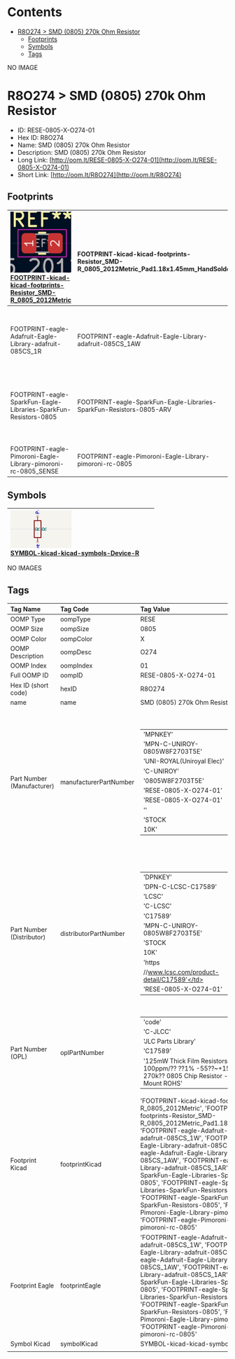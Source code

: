 



Contents
========

* [R8O274 > SMD (0805) 270k Ohm Resistor](#r8o274--smd-0805-270k-ohm-resistor)
	* [Footprints](#footprints)
	* [Symbols](#symbols)
	* [Tags](#tags)
  
NO IMAGE  
# R8O274 > SMD (0805) 270k Ohm Resistor

- ID: RESE-0805-X-O274-01
- Hex ID: R8O274
- Name: SMD (0805) 270k Ohm Resistor
- Description: SMD (0805) 270k Ohm Resistor
- Long Link: [http://oom.lt/RESE-0805-X-O274-01](http://oom.lt/RESE-0805-X-O274-01)
- Short Link: [http://oom.lt/R8O274](http://oom.lt/R8O274)

## Footprints
  

|[![](https://raw.githubusercontent.com/oomlout/oomlout_OOMP_eda_V2/main/FOOTPRINT/kicad/kicad-footprints/Resistor_SMD/R_0805_2012Metric/image_140.png)<br>FOOTPRINT-kicad-kicad-footprints-Resistor_SMD-R_0805_2012Metric](https://github.com/oomlout/oomlout_OOMP_eda_V2/tree/main/FOOTPRINT/kicad/kicad-footprints/Resistor_SMD/R_0805_2012Metric/)|![]()<br>FOOTPRINT-kicad-kicad-footprints-Resistor_SMD-R_0805_2012Metric_Pad1.18x1.45mm_HandSolder|![]()<br>FOOTPRINT-eagle-Adafruit-Eagle-Library-adafruit-085CS_1W|
| :--- | :--- | :--- |
|![]()<br>FOOTPRINT-eagle-Adafruit-Eagle-Library-adafruit-085CS_1R|![]()<br>FOOTPRINT-eagle-Adafruit-Eagle-Library-adafruit-085CS_1AW|![]()<br>FOOTPRINT-eagle-Adafruit-Eagle-Library-adafruit-085CS_1AR|
|![]()<br>FOOTPRINT-eagle-SparkFun-Eagle-Libraries-SparkFun-Resistors-0805|![]()<br>FOOTPRINT-eagle-SparkFun-Eagle-Libraries-SparkFun-Resistors-0805-ARV|![]()<br>FOOTPRINT-eagle-SparkFun-Eagle-Libraries-SparkFun-Resistors-0805|
|![]()<br>FOOTPRINT-eagle-Pimoroni-Eagle-Library-pimoroni-rc-0805_SENSE|![]()<br>FOOTPRINT-eagle-Pimoroni-Eagle-Library-pimoroni-rc-0805||

## Symbols
  

|[![](https://raw.githubusercontent.com/oomlout/oomlout_OOMP_eda_V2/main/SYMBOL/kicad/kicad-symbols/Device/R/image_140.png)<br>SYMBOL-kicad-kicad-symbols-Device-R](https://github.com/oomlout/oomlout_OOMP_eda_V2/tree/main/SYMBOL/kicad/kicad-symbols/Device/R/)|||
| :--- | :--- | :--- |
  
NO IMAGES  
## Tags
  

|Tag Name|Tag Code|Tag Value|
| :--- | :--- | :--- |
|OOMP Type|oompType|RESE|
|OOMP Size|oompSize|0805|
|OOMP Color|oompColor|X|
|OOMP Description|oompDesc|O274|
|OOMP Index|oompIndex|01|
|Full OOMP ID|oompID|RESE-0805-X-O274-01|
|Hex ID (short code)|hexID|R8O274|
|name|name|SMD (0805) 270k Ohm Resistor|
|Part Number (Manufacturer)|manufacturerPartNumber|<table><tr><td>'MPNKEY'</td></tr><tr><td> 'MPN-C-UNIROY-0805W8F2703T5E'</td><td> 'MANUFACTURER'</td></tr><tr><td> 'UNI-ROYAL(Uniroyal Elec)'</td><td> 'MANUCODE'</td></tr><tr><td> 'C-UNIROY'</td><td> 'MPN'</td></tr><tr><td> '0805W8F2703T5E'</td><td> 'OOMPIDPARTIAL'</td></tr><tr><td> 'RESE-0805-X-O274-01'</td><td> 'OOMPID'</td></tr><tr><td> 'RESE-0805-X-O274-01'</td><td> 'LINK'</td></tr><tr><td> ''</td><td> 'tags'</td></tr><tr><td> 'STOCK</td></tr><tr><td>10K'</td></tr></table></td><td> <table><tr><td>'MPNKEY'</td></tr><tr><td> 'MPN-C-LIZELE-CR0805F82703G'</td><td> 'MANUFACTURER'</td></tr><tr><td> 'LIZ Elec'</td><td> 'MANUCODE'</td></tr><tr><td> 'C-LIZELE'</td><td> 'MPN'</td></tr><tr><td> 'CR0805F82703G'</td><td> 'OOMPIDPARTIAL'</td></tr><tr><td> 'RESE-0805-X-O274-01'</td><td> 'OOMPID'</td></tr><tr><td> 'RESE-0805-X-O274-01'</td><td> 'LINK'</td></tr><tr><td> ''</td><td> 'tags'</td></tr><tr><td> 'STOCK</td></tr><tr><td>1K'</td></tr></table></td><td> <table><tr><td>'MPNKEY'</td></tr><tr><td> 'MPN-C-RALEC-RTT052703FTP'</td><td> 'MANUFACTURER'</td></tr><tr><td> 'RALEC'</td><td> 'MANUCODE'</td></tr><tr><td> 'C-RALEC'</td><td> 'MPN'</td></tr><tr><td> 'RTT052703FTP'</td><td> 'OOMPIDPARTIAL'</td></tr><tr><td> 'RESE-0805-X-O274-01'</td><td> 'OOMPID'</td></tr><tr><td> 'RESE-0805-X-O274-01'</td><td> 'LINK'</td></tr><tr><td> ''</td><td> 'tags'</td></tr><tr><td> 'STOCK</td></tr><tr><td>1K'</td></tr></table></td><td> <table><tr><td>'MPNKEY'</td></tr><tr><td> 'MPN-C-UNIROY-0805W8J0274T5E'</td><td> 'MANUFACTURER'</td></tr><tr><td> 'UNI-ROYAL(Uniroyal Elec)'</td><td> 'MANUCODE'</td></tr><tr><td> 'C-UNIROY'</td><td> 'MPN'</td></tr><tr><td> '0805W8J0274T5E'</td><td> 'OOMPIDPARTIAL'</td></tr><tr><td> 'RESE-0805-X-O274-01'</td><td> 'OOMPID'</td></tr><tr><td> 'RESE-0805-X-O274-01'</td><td> 'LINK'</td></tr><tr><td> ''</td><td> 'tags'</td></tr><tr><td> </td></tr></table></td><td> <table><tr><td>'MPNKEY'</td></tr><tr><td> 'MPN-C-YAGEO-RC0805JR-07270KL'</td><td> 'MANUFACTURER'</td></tr><tr><td> 'YAGEO'</td><td> 'MANUCODE'</td></tr><tr><td> 'C-YAGEO'</td><td> 'MPN'</td></tr><tr><td> 'RC0805JR-07270KL'</td><td> 'OOMPIDPARTIAL'</td></tr><tr><td> 'RESE-0805-X-O274-01'</td><td> 'OOMPID'</td></tr><tr><td> 'RESE-0805-X-O274-01'</td><td> 'LINK'</td></tr><tr><td> ''</td><td> 'tags'</td></tr><tr><td> </td></tr></table></td><td> <table><tr><td>'MPNKEY'</td></tr><tr><td> 'MPN-C-YAGEO-RC0805FR-07270KL'</td><td> 'MANUFACTURER'</td></tr><tr><td> 'YAGEO'</td><td> 'MANUCODE'</td></tr><tr><td> 'C-YAGEO'</td><td> 'MPN'</td></tr><tr><td> 'RC0805FR-07270KL'</td><td> 'OOMPIDPARTIAL'</td></tr><tr><td> 'RESE-0805-X-O274-01'</td><td> 'OOMPID'</td></tr><tr><td> 'RESE-0805-X-O274-01'</td><td> 'LINK'</td></tr><tr><td> ''</td><td> 'tags'</td></tr><tr><td> 'STOCK</td></tr><tr><td>1K'</td></tr></table></td><td> <table><tr><td>'MPNKEY'</td></tr><tr><td> 'MPN-C-YAGEO-AC0805FR-07270KL'</td><td> 'MANUFACTURER'</td></tr><tr><td> 'YAGEO'</td><td> 'MANUCODE'</td></tr><tr><td> 'C-YAGEO'</td><td> 'MPN'</td></tr><tr><td> 'AC0805FR-07270KL'</td><td> 'OOMPIDPARTIAL'</td></tr><tr><td> 'RESE-0805-X-O274-01'</td><td> 'OOMPID'</td></tr><tr><td> 'RESE-0805-X-O274-01'</td><td> 'LINK'</td></tr><tr><td> ''</td><td> 'tags'</td></tr><tr><td> </td></tr></table></td><td> <table><tr><td>'MPNKEY'</td></tr><tr><td> 'MPN-C-TAITEC-RM10FTN2703'</td><td> 'MANUFACTURER'</td></tr><tr><td> 'TA-I Tech'</td><td> 'MANUCODE'</td></tr><tr><td> 'C-TAITEC'</td><td> 'MPN'</td></tr><tr><td> 'RM10FTN2703'</td><td> 'OOMPIDPARTIAL'</td></tr><tr><td> 'RESE-0805-X-O274-01'</td><td> 'OOMPID'</td></tr><tr><td> 'RESE-0805-X-O274-01'</td><td> 'LINK'</td></tr><tr><td> ''</td><td> 'tags'</td></tr><tr><td> </td></tr></table></td><td> <table><tr><td>'MPNKEY'</td></tr><tr><td> 'MPN-C-WALSIN-WR08X2703FTL'</td><td> 'MANUFACTURER'</td></tr><tr><td> 'Walsin Tech Corp'</td><td> 'MANUCODE'</td></tr><tr><td> 'C-WALSIN'</td><td> 'MPN'</td></tr><tr><td> 'WR08X2703FTL'</td><td> 'OOMPIDPARTIAL'</td></tr><tr><td> 'RESE-0805-X-O274-01'</td><td> 'OOMPID'</td></tr><tr><td> 'RESE-0805-X-O274-01'</td><td> 'LINK'</td></tr><tr><td> ''</td><td> 'tags'</td></tr><tr><td> 'STOCK</td></tr><tr><td>1K'</td></tr></table></td><td> <table><tr><td>'MPNKEY'</td></tr><tr><td> 'MPN-C-HKRHON-RCT05270KFLF'</td><td> 'MANUFACTURER'</td></tr><tr><td> 'HKR(Hong Kong Resistors)'</td><td> 'MANUCODE'</td></tr><tr><td> 'C-HKRHON'</td><td> 'MPN'</td></tr><tr><td> 'RCT05270KFLF'</td><td> 'OOMPIDPARTIAL'</td></tr><tr><td> 'RESE-0805-X-O274-01'</td><td> 'OOMPID'</td></tr><tr><td> 'RESE-0805-X-O274-01'</td><td> 'LINK'</td></tr><tr><td> ''</td><td> 'tags'</td></tr><tr><td> </td></tr></table></td><td> <table><tr><td>'MPNKEY'</td></tr><tr><td> 'MPN-C-BOURNS-CR0805-FX-2703ELF'</td><td> 'MANUFACTURER'</td></tr><tr><td> 'BOURNS'</td><td> 'MANUCODE'</td></tr><tr><td> 'C-BOURNS'</td><td> 'MPN'</td></tr><tr><td> 'CR0805-FX-2703ELF'</td><td> 'OOMPIDPARTIAL'</td></tr><tr><td> 'RESE-0805-X-O274-01'</td><td> 'OOMPID'</td></tr><tr><td> 'RESE-0805-X-O274-01'</td><td> 'LINK'</td></tr><tr><td> ''</td><td> 'tags'</td></tr><tr><td> 'STOCK</td></tr><tr><td>1K'</td></tr></table></td><td> <table><tr><td>'MPNKEY'</td></tr><tr><td> 'MPN-C-TAITEC-RMS10JT274'</td><td> 'MANUFACTURER'</td></tr><tr><td> 'TA-I Tech'</td><td> 'MANUCODE'</td></tr><tr><td> 'C-TAITEC'</td><td> 'MPN'</td></tr><tr><td> 'RMS10JT274'</td><td> 'OOMPIDPARTIAL'</td></tr><tr><td> 'RESE-0805-X-O274-01'</td><td> 'OOMPID'</td></tr><tr><td> 'RESE-0805-X-O274-01'</td><td> 'LINK'</td></tr><tr><td> ''</td><td> 'tags'</td></tr><tr><td> 'STOCK</td></tr><tr><td>1K'</td></tr></table></td><td> <table><tr><td>'MPNKEY'</td></tr><tr><td> 'MPN-C-VIKING-ARG05FTC2703'</td><td> 'MANUFACTURER'</td></tr><tr><td> 'Viking Tech'</td><td> 'MANUCODE'</td></tr><tr><td> 'C-VIKING'</td><td> 'MPN'</td></tr><tr><td> 'ARG05FTC2703'</td><td> 'OOMPIDPARTIAL'</td></tr><tr><td> 'RESE-0805-X-O274-01'</td><td> 'OOMPID'</td></tr><tr><td> 'RESE-0805-X-O274-01'</td><td> 'LINK'</td></tr><tr><td> ''</td><td> 'tags'</td></tr><tr><td> </td></tr></table></td><td> <table><tr><td>'MPNKEY'</td></tr><tr><td> 'MPN-C-YAGEO-AC0805JR-07270KL'</td><td> 'MANUFACTURER'</td></tr><tr><td> 'YAGEO'</td><td> 'MANUCODE'</td></tr><tr><td> 'C-YAGEO'</td><td> 'MPN'</td></tr><tr><td> 'AC0805JR-07270KL'</td><td> 'OOMPIDPARTIAL'</td></tr><tr><td> 'RESE-0805-X-O274-01'</td><td> 'OOMPID'</td></tr><tr><td> 'RESE-0805-X-O274-01'</td><td> 'LINK'</td></tr><tr><td> ''</td><td> 'tags'</td></tr><tr><td> 'STOCK</td></tr><tr><td>1K'</td></tr></table></td><td> <table><tr><td>'MPNKEY'</td></tr><tr><td> 'MPN-C-UNIROY-0805W8D2703T5E'</td><td> 'MANUFACTURER'</td></tr><tr><td> 'UNI-ROYAL(Uniroyal Elec)'</td><td> 'MANUCODE'</td></tr><tr><td> 'C-UNIROY'</td><td> 'MPN'</td></tr><tr><td> '0805W8D2703T5E'</td><td> 'OOMPIDPARTIAL'</td></tr><tr><td> 'RESE-0805-X-O274-01'</td><td> 'OOMPID'</td></tr><tr><td> 'RESE-0805-X-O274-01'</td><td> 'LINK'</td></tr><tr><td> ''</td><td> 'tags'</td></tr><tr><td> 'STOCK</td></tr><tr><td>1K'</td></tr></table></td><td> <table><tr><td>'MPNKEY'</td></tr><tr><td> 'MPN-C-FHGUAN-RS-05K2703FT'</td><td> 'MANUFACTURER'</td></tr><tr><td> 'FH (Guangdong Fenghua Advanced Tech)'</td><td> 'MANUCODE'</td></tr><tr><td> 'C-FHGUAN'</td><td> 'MPN'</td></tr><tr><td> 'RS-05K2703FT'</td><td> 'OOMPIDPARTIAL'</td></tr><tr><td> 'RESE-0805-X-O274-01'</td><td> 'OOMPID'</td></tr><tr><td> 'RESE-0805-X-O274-01'</td><td> 'LINK'</td></tr><tr><td> ''</td><td> 'tags'</td></tr><tr><td> </td></tr></table></td><td> <table><tr><td>'MPNKEY'</td></tr><tr><td> 'MPN-C-FHGUAN-RS-05K274JT'</td><td> 'MANUFACTURER'</td></tr><tr><td> 'FH (Guangdong Fenghua Advanced Tech)'</td><td> 'MANUCODE'</td></tr><tr><td> 'C-FHGUAN'</td><td> 'MPN'</td></tr><tr><td> 'RS-05K274JT'</td><td> 'OOMPIDPARTIAL'</td></tr><tr><td> 'RESE-0805-X-O274-01'</td><td> 'OOMPID'</td></tr><tr><td> 'RESE-0805-X-O274-01'</td><td> 'LINK'</td></tr><tr><td> ''</td><td> 'tags'</td></tr><tr><td> </td></tr></table></td><td> <table><tr><td>'MPNKEY'</td></tr><tr><td> 'MPN-C-ROHMSE-MCR10EZPJ274'</td><td> 'MANUFACTURER'</td></tr><tr><td> 'ROHM Semicon'</td><td> 'MANUCODE'</td></tr><tr><td> 'C-ROHMSE'</td><td> 'MPN'</td></tr><tr><td> 'MCR10EZPJ274'</td><td> 'OOMPIDPARTIAL'</td></tr><tr><td> 'RESE-0805-X-O274-01'</td><td> 'OOMPID'</td></tr><tr><td> 'RESE-0805-X-O274-01'</td><td> 'LINK'</td></tr><tr><td> ''</td><td> 'tags'</td></tr><tr><td> 'STOCK</td></tr><tr><td>1K'</td></tr></table></td><td> <table><tr><td>'MPNKEY'</td></tr><tr><td> 'MPN-C-KOASPE-RK73B2ATTD274J'</td><td> 'MANUFACTURER'</td></tr><tr><td> 'KOA Speer Elec'</td><td> 'MANUCODE'</td></tr><tr><td> 'C-KOASPE'</td><td> 'MPN'</td></tr><tr><td> 'RK73B2ATTD274J'</td><td> 'OOMPIDPARTIAL'</td></tr><tr><td> 'RESE-0805-X-O274-01'</td><td> 'OOMPID'</td></tr><tr><td> 'RESE-0805-X-O274-01'</td><td> 'LINK'</td></tr><tr><td> ''</td><td> 'tags'</td></tr><tr><td> </td></tr></table></td><td> <table><tr><td>'MPNKEY'</td></tr><tr><td> 'MPN-C-KOASPE-RK73H2ATTD2703F'</td><td> 'MANUFACTURER'</td></tr><tr><td> 'KOA Speer Elec'</td><td> 'MANUCODE'</td></tr><tr><td> 'C-KOASPE'</td><td> 'MPN'</td></tr><tr><td> 'RK73H2ATTD2703F'</td><td> 'OOMPIDPARTIAL'</td></tr><tr><td> 'RESE-0805-X-O274-01'</td><td> 'OOMPID'</td></tr><tr><td> 'RESE-0805-X-O274-01'</td><td> 'LINK'</td></tr><tr><td> ''</td><td> 'tags'</td></tr><tr><td> </td></tr></table></td><td> <table><tr><td>'MPNKEY'</td></tr><tr><td> 'MPN-C-YAGEO-RT0805BRD07270KL'</td><td> 'MANUFACTURER'</td></tr><tr><td> 'YAGEO'</td><td> 'MANUCODE'</td></tr><tr><td> 'C-YAGEO'</td><td> 'MPN'</td></tr><tr><td> 'RT0805BRD07270KL'</td><td> 'OOMPIDPARTIAL'</td></tr><tr><td> 'RESE-0805-X-O274-01'</td><td> 'OOMPID'</td></tr><tr><td> 'RESE-0805-X-O274-01'</td><td> 'LINK'</td></tr><tr><td> ''</td><td> 'tags'</td></tr><tr><td> </td></tr></table></td><td> <table><tr><td>'MPNKEY'</td></tr><tr><td> 'MPN-C-SUSUMU-RG2012N-274-W-T5'</td><td> 'MANUFACTURER'</td></tr><tr><td> 'SUSUMU'</td><td> 'MANUCODE'</td></tr><tr><td> 'C-SUSUMU'</td><td> 'MPN'</td></tr><tr><td> 'RG2012N-274-W-T5'</td><td> 'OOMPIDPARTIAL'</td></tr><tr><td> 'RESE-0805-X-O274-01'</td><td> 'OOMPID'</td></tr><tr><td> 'RESE-0805-X-O274-01'</td><td> 'LINK'</td></tr><tr><td> ''</td><td> 'tags'</td></tr><tr><td> </td></tr></table></td><td> <table><tr><td>'MPNKEY'</td></tr><tr><td> 'MPN-C-WALSIN-WR08X274JTL'</td><td> 'MANUFACTURER'</td></tr><tr><td> 'Walsin Tech Corp'</td><td> 'MANUCODE'</td></tr><tr><td> 'C-WALSIN'</td><td> 'MPN'</td></tr><tr><td> 'WR08X274JTL'</td><td> 'OOMPIDPARTIAL'</td></tr><tr><td> 'RESE-0805-X-O274-01'</td><td> 'OOMPID'</td></tr><tr><td> 'RESE-0805-X-O274-01'</td><td> 'LINK'</td></tr><tr><td> ''</td><td> 'tags'</td></tr><tr><td> 'STOCK</td></tr><tr><td>1K'</td></tr></table></td><td> <table><tr><td>'MPNKEY'</td></tr><tr><td> 'MPN-C-RESIST-PTFR0805B270KN9'</td><td> 'MANUFACTURER'</td></tr><tr><td> 'Resistor.Today'</td><td> 'MANUCODE'</td></tr><tr><td> 'C-RESIST'</td><td> 'MPN'</td></tr><tr><td> 'PTFR0805B270KN9'</td><td> 'OOMPIDPARTIAL'</td></tr><tr><td> 'RESE-0805-X-O274-01'</td><td> 'OOMPID'</td></tr><tr><td> 'RESE-0805-X-O274-01'</td><td> 'LINK'</td></tr><tr><td> ''</td><td> 'tags'</td></tr><tr><td> 'STOCK</td></tr><tr><td>1K'</td></tr></table></td><td> <table><tr><td>'MPNKEY'</td></tr><tr><td> 'MPN-C-RESIST-AECR0805F270KK9'</td><td> 'MANUFACTURER'</td></tr><tr><td> 'Resistor.Today'</td><td> 'MANUCODE'</td></tr><tr><td> 'C-RESIST'</td><td> 'MPN'</td></tr><tr><td> 'AECR0805F270KK9'</td><td> 'OOMPIDPARTIAL'</td></tr><tr><td> 'RESE-0805-X-O274-01'</td><td> 'OOMPID'</td></tr><tr><td> 'RESE-0805-X-O274-01'</td><td> 'LINK'</td></tr><tr><td> ''</td><td> 'tags'</td></tr><tr><td> 'STOCK</td></tr><tr><td>1K'</td></tr></table></td><td> <table><tr><td>'MPNKEY'</td></tr><tr><td> 'MPN-C-RESIST-HPCR0805F270KK9'</td><td> 'MANUFACTURER'</td></tr><tr><td> 'Resistor.Today'</td><td> 'MANUCODE'</td></tr><tr><td> 'C-RESIST'</td><td> 'MPN'</td></tr><tr><td> 'HPCR0805F270KK9'</td><td> 'OOMPIDPARTIAL'</td></tr><tr><td> 'RESE-0805-X-O274-01'</td><td> 'OOMPID'</td></tr><tr><td> 'RESE-0805-X-O274-01'</td><td> 'LINK'</td></tr><tr><td> ''</td><td> 'tags'</td></tr><tr><td> 'STOCK</td></tr><tr><td>1K'</td></tr></table></td><td> <table><tr><td>'MPNKEY'</td></tr><tr><td> 'MPN-C-PANASO-ERJ6GEYJ274V'</td><td> 'MANUFACTURER'</td></tr><tr><td> 'PANASONIC'</td><td> 'MANUCODE'</td></tr><tr><td> 'C-PANASO'</td><td> 'MPN'</td></tr><tr><td> 'ERJ6GEYJ274V'</td><td> 'OOMPIDPARTIAL'</td></tr><tr><td> 'RESE-0805-X-O274-01'</td><td> 'OOMPID'</td></tr><tr><td> 'RESE-0805-X-O274-01'</td><td> 'LINK'</td></tr><tr><td> ''</td><td> 'tags'</td></tr><tr><td> 'STOCK</td></tr><tr><td>1K'</td></tr></table></td><td> <table><tr><td>'MPNKEY'</td></tr><tr><td> 'MPN-C-PANASO-ERJ6ENF2703V'</td><td> 'MANUFACTURER'</td></tr><tr><td> 'PANASONIC'</td><td> 'MANUCODE'</td></tr><tr><td> 'C-PANASO'</td><td> 'MPN'</td></tr><tr><td> 'ERJ6ENF2703V'</td><td> 'OOMPIDPARTIAL'</td></tr><tr><td> 'RESE-0805-X-O274-01'</td><td> 'OOMPID'</td></tr><tr><td> 'RESE-0805-X-O274-01'</td><td> 'LINK'</td></tr><tr><td> ''</td><td> 'tags'</td></tr><tr><td> 'STOCK</td></tr><tr><td>1K'</td></tr></table></td><td> <table><tr><td>'MPNKEY'</td></tr><tr><td> 'MPN-C-VIKING-CR-05FL7--270K'</td><td> 'MANUFACTURER'</td></tr><tr><td> 'Viking Tech'</td><td> 'MANUCODE'</td></tr><tr><td> 'C-VIKING'</td><td> 'MPN'</td></tr><tr><td> 'CR-05FL7--270K'</td><td> 'OOMPIDPARTIAL'</td></tr><tr><td> 'RESE-0805-X-O274-01'</td><td> 'OOMPID'</td></tr><tr><td> 'RESE-0805-X-O274-01'</td><td> 'LINK'</td></tr><tr><td> ''</td><td> 'tags'</td></tr><tr><td> </td></tr></table></td><td> <table><tr><td>'MPNKEY'</td></tr><tr><td> 'MPN-C-UNIROY-TC0550F2703T5E'</td><td> 'MANUFACTURER'</td></tr><tr><td> 'UNI-ROYAL(Uniroyal Elec)'</td><td> 'MANUCODE'</td></tr><tr><td> 'C-UNIROY'</td><td> 'MPN'</td></tr><tr><td> 'TC0550F2703T5E'</td><td> 'OOMPIDPARTIAL'</td></tr><tr><td> 'RESE-0805-X-O274-01'</td><td> 'OOMPID'</td></tr><tr><td> 'RESE-0805-X-O274-01'</td><td> 'LINK'</td></tr><tr><td> ''</td><td> 'tags'</td></tr><tr><td> 'STOCK</td></tr><tr><td>1K'</td></tr></table></td><td> <table><tr><td>'MPNKEY'</td></tr><tr><td> 'MPN-C-PANASO-ERA6AEB274V'</td><td> 'MANUFACTURER'</td></tr><tr><td> 'PANASONIC'</td><td> 'MANUCODE'</td></tr><tr><td> 'C-PANASO'</td><td> 'MPN'</td></tr><tr><td> 'ERA6AEB274V'</td><td> 'OOMPIDPARTIAL'</td></tr><tr><td> 'RESE-0805-X-O274-01'</td><td> 'OOMPID'</td></tr><tr><td> 'RESE-0805-X-O274-01'</td><td> 'LINK'</td></tr><tr><td> ''</td><td> 'tags'</td></tr><tr><td> </td></tr></table></td><td> <table><tr><td>'MPNKEY'</td></tr><tr><td> 'MPN-C-UNIROY-TC0550F2703T5J'</td><td> 'MANUFACTURER'</td></tr><tr><td> 'UNI-ROYAL(Uniroyal Elec)'</td><td> 'MANUCODE'</td></tr><tr><td> 'C-UNIROY'</td><td> 'MPN'</td></tr><tr><td> 'TC0550F2703T5J'</td><td> 'OOMPIDPARTIAL'</td></tr><tr><td> 'RESE-0805-X-O274-01'</td><td> 'OOMPID'</td></tr><tr><td> 'RESE-0805-X-O274-01'</td><td> 'LINK'</td></tr><tr><td> ''</td><td> 'tags'</td></tr><tr><td> </td></tr></table></td><td> <table><tr><td>'MPNKEY'</td></tr><tr><td> 'MPN-C-UNIROY-TC0525B2703T5J'</td><td> 'MANUFACTURER'</td></tr><tr><td> 'UNI-ROYAL(Uniroyal Elec)'</td><td> 'MANUCODE'</td></tr><tr><td> 'C-UNIROY'</td><td> 'MPN'</td></tr><tr><td> 'TC0525B2703T5J'</td><td> 'OOMPIDPARTIAL'</td></tr><tr><td> 'RESE-0805-X-O274-01'</td><td> 'OOMPID'</td></tr><tr><td> 'RESE-0805-X-O274-01'</td><td> 'LINK'</td></tr><tr><td> ''</td><td> 'tags'</td></tr><tr><td> </td></tr></table></td><td> <table><tr><td>'MPNKEY'</td></tr><tr><td> 'MPN-C-PANASO-ERJP06J274V'</td><td> 'MANUFACTURER'</td></tr><tr><td> 'PANASONIC'</td><td> 'MANUCODE'</td></tr><tr><td> 'C-PANASO'</td><td> 'MPN'</td></tr><tr><td> 'ERJP06J274V'</td><td> 'OOMPIDPARTIAL'</td></tr><tr><td> 'RESE-0805-X-O274-01'</td><td> 'OOMPID'</td></tr><tr><td> 'RESE-0805-X-O274-01'</td><td> 'LINK'</td></tr><tr><td> ''</td><td> 'tags'</td></tr><tr><td> </td></tr></table></td><td> <table><tr><td>'MPNKEY'</td></tr><tr><td> 'MPN-C-PANASO-ERJP06F2703V'</td><td> 'MANUFACTURER'</td></tr><tr><td> 'PANASONIC'</td><td> 'MANUCODE'</td></tr><tr><td> 'C-PANASO'</td><td> 'MPN'</td></tr><tr><td> 'ERJP06F2703V'</td><td> 'OOMPIDPARTIAL'</td></tr><tr><td> 'RESE-0805-X-O274-01'</td><td> 'OOMPID'</td></tr><tr><td> 'RESE-0805-X-O274-01'</td><td> 'LINK'</td></tr><tr><td> ''</td><td> 'tags'</td></tr><tr><td> </td></tr></table></td><td> <table><tr><td>'MPNKEY'</td></tr><tr><td> 'MPN-C-PANASO-ERA6KEB2703V'</td><td> 'MANUFACTURER'</td></tr><tr><td> 'PANASONIC'</td><td> 'MANUCODE'</td></tr><tr><td> 'C-PANASO'</td><td> 'MPN'</td></tr><tr><td> 'ERA6KEB2703V'</td><td> 'OOMPIDPARTIAL'</td></tr><tr><td> 'RESE-0805-X-O274-01'</td><td> 'OOMPID'</td></tr><tr><td> 'RESE-0805-X-O274-01'</td><td> 'LINK'</td></tr><tr><td> ''</td><td> 'tags'</td></tr><tr><td> </td></tr></table></td><td> <table><tr><td>'MPNKEY'</td></tr><tr><td> 'MPN-C-UNIROY-NQ05W8J0274T5E'</td><td> 'MANUFACTURER'</td></tr><tr><td> 'UNI-ROYAL(Uniroyal Elec)'</td><td> 'MANUCODE'</td></tr><tr><td> 'C-UNIROY'</td><td> 'MPN'</td></tr><tr><td> 'NQ05W8J0274T5E'</td><td> 'OOMPIDPARTIAL'</td></tr><tr><td> 'RESE-0805-X-O274-01'</td><td> 'OOMPID'</td></tr><tr><td> 'RESE-0805-X-O274-01'</td><td> 'LINK'</td></tr><tr><td> ''</td><td> 'tags'</td></tr><tr><td> </td></tr></table></td><td> <table><tr><td>'MPNKEY'</td></tr><tr><td> 'MPN-C-PANASO-ERJ-U06J274V'</td><td> 'MANUFACTURER'</td></tr><tr><td> 'PANASONIC'</td><td> 'MANUCODE'</td></tr><tr><td> 'C-PANASO'</td><td> 'MPN'</td></tr><tr><td> 'ERJ-U06J274V'</td><td> 'OOMPIDPARTIAL'</td></tr><tr><td> 'RESE-0805-X-O274-01'</td><td> 'OOMPID'</td></tr><tr><td> 'RESE-0805-X-O274-01'</td><td> 'LINK'</td></tr><tr><td> ''</td><td> 'tags'</td></tr><tr><td> </td></tr></table></td><td> <table><tr><td>'MPNKEY'</td></tr><tr><td> 'MPN-C-VISHAY-TNPW0805270KBYEA'</td><td> 'MANUFACTURER'</td></tr><tr><td> 'Vishay Intertech'</td><td> 'MANUCODE'</td></tr><tr><td> 'C-VISHAY'</td><td> 'MPN'</td></tr><tr><td> 'TNPW0805270KBYEA'</td><td> 'OOMPIDPARTIAL'</td></tr><tr><td> 'RESE-0805-X-O274-01'</td><td> 'OOMPID'</td></tr><tr><td> 'RESE-0805-X-O274-01'</td><td> 'LINK'</td></tr><tr><td> ''</td><td> 'tags'</td></tr><tr><td> </td></tr></table></td><td> <table><tr><td>'MPNKEY'</td></tr><tr><td> 'MPN-C-VISHAY-TNPW0805270KBETA'</td><td> 'MANUFACTURER'</td></tr><tr><td> 'Vishay Intertech'</td><td> 'MANUCODE'</td></tr><tr><td> 'C-VISHAY'</td><td> 'MPN'</td></tr><tr><td> 'TNPW0805270KBETA'</td><td> 'OOMPIDPARTIAL'</td></tr><tr><td> 'RESE-0805-X-O274-01'</td><td> 'OOMPID'</td></tr><tr><td> 'RESE-0805-X-O274-01'</td><td> 'LINK'</td></tr><tr><td> ''</td><td> 'tags'</td></tr><tr><td> </td></tr></table></td><td> <table><tr><td>'MPNKEY'</td></tr><tr><td> 'MPN-C-VISHAY-TNPW0805270KBEEN'</td><td> 'MANUFACTURER'</td></tr><tr><td> 'Vishay Intertech'</td><td> 'MANUCODE'</td></tr><tr><td> 'C-VISHAY'</td><td> 'MPN'</td></tr><tr><td> 'TNPW0805270KBEEN'</td><td> 'OOMPIDPARTIAL'</td></tr><tr><td> 'RESE-0805-X-O274-01'</td><td> 'OOMPID'</td></tr><tr><td> 'RESE-0805-X-O274-01'</td><td> 'LINK'</td></tr><tr><td> ''</td><td> 'tags'</td></tr><tr><td> </td></tr></table></td><td> <table><tr><td>'MPNKEY'</td></tr><tr><td> 'MPN-C-SUSUMU-RG2012N-274-W-T1'</td><td> 'MANUFACTURER'</td></tr><tr><td> 'SUSUMU'</td><td> 'MANUCODE'</td></tr><tr><td> 'C-SUSUMU'</td><td> 'MPN'</td></tr><tr><td> 'RG2012N-274-W-T1'</td><td> 'OOMPIDPARTIAL'</td></tr><tr><td> 'RESE-0805-X-O274-01'</td><td> 'OOMPID'</td></tr><tr><td> 'RESE-0805-X-O274-01'</td><td> 'LINK'</td></tr><tr><td> ''</td><td> 'tags'</td></tr><tr><td> </td></tr></table></td><td> <table><tr><td>'MPNKEY'</td></tr><tr><td> 'MPN-C-VISHAY-CRCW0805270KJNEA'</td><td> 'MANUFACTURER'</td></tr><tr><td> 'Vishay Intertech'</td><td> 'MANUCODE'</td></tr><tr><td> 'C-VISHAY'</td><td> 'MPN'</td></tr><tr><td> 'CRCW0805270KJNEA'</td><td> 'OOMPIDPARTIAL'</td></tr><tr><td> 'RESE-0805-X-O274-01'</td><td> 'OOMPID'</td></tr><tr><td> 'RESE-0805-X-O274-01'</td><td> 'LINK'</td></tr><tr><td> ''</td><td> 'tags'</td></tr><tr><td> </td></tr></table></td><td> <table><tr><td>'MPNKEY'</td></tr><tr><td> 'MPN-C-TECONN-CRGCQ0805F270K'</td><td> 'MANUFACTURER'</td></tr><tr><td> 'TE Connectivity'</td><td> 'MANUCODE'</td></tr><tr><td> 'C-TECONN'</td><td> 'MPN'</td></tr><tr><td> 'CRGCQ0805F270K'</td><td> 'OOMPIDPARTIAL'</td></tr><tr><td> 'RESE-0805-X-O274-01'</td><td> 'OOMPID'</td></tr><tr><td> 'RESE-0805-X-O274-01'</td><td> 'LINK'</td></tr><tr><td> ''</td><td> 'tags'</td></tr><tr><td> </td></tr></table></td><td> <table><tr><td>'MPNKEY'</td></tr><tr><td> 'MPN-C-VISHAY-CRCW0805270KFKEA'</td><td> 'MANUFACTURER'</td></tr><tr><td> 'Vishay Intertech'</td><td> 'MANUCODE'</td></tr><tr><td> 'C-VISHAY'</td><td> 'MPN'</td></tr><tr><td> 'CRCW0805270KFKEA'</td><td> 'OOMPIDPARTIAL'</td></tr><tr><td> 'RESE-0805-X-O274-01'</td><td> 'OOMPID'</td></tr><tr><td> 'RESE-0805-X-O274-01'</td><td> 'LINK'</td></tr><tr><td> ''</td><td> 'tags'</td></tr><tr><td> </td></tr></table></td><td> <table><tr><td>'MPNKEY'</td></tr><tr><td> 'MPN-C-YAGEO-AA0805FR-07270KL'</td><td> 'MANUFACTURER'</td></tr><tr><td> 'YAGEO'</td><td> 'MANUCODE'</td></tr><tr><td> 'C-YAGEO'</td><td> 'MPN'</td></tr><tr><td> 'AA0805FR-07270KL'</td><td> 'OOMPIDPARTIAL'</td></tr><tr><td> 'RESE-0805-X-O274-01'</td><td> 'OOMPID'</td></tr><tr><td> 'RESE-0805-X-O274-01'</td><td> 'LINK'</td></tr><tr><td> ''</td><td> 'tags'</td></tr><tr><td> </td></tr></table></td><td> <table><tr><td>'MPNKEY'</td></tr><tr><td> 'MPN-C-YAGEO-AA0805JR-07270KL'</td><td> 'MANUFACTURER'</td></tr><tr><td> 'YAGEO'</td><td> 'MANUCODE'</td></tr><tr><td> 'C-YAGEO'</td><td> 'MPN'</td></tr><tr><td> 'AA0805JR-07270KL'</td><td> 'OOMPIDPARTIAL'</td></tr><tr><td> 'RESE-0805-X-O274-01'</td><td> 'OOMPID'</td></tr><tr><td> 'RESE-0805-X-O274-01'</td><td> 'LINK'</td></tr><tr><td> ''</td><td> 'tags'</td></tr><tr><td> </td></tr></table></td><td> <table><tr><td>'MPNKEY'</td></tr><tr><td> 'MPN-C-ROHMSE-KTR10EZPJ274'</td><td> 'MANUFACTURER'</td></tr><tr><td> 'ROHM Semicon'</td><td> 'MANUCODE'</td></tr><tr><td> 'C-ROHMSE'</td><td> 'MPN'</td></tr><tr><td> 'KTR10EZPJ274'</td><td> 'OOMPIDPARTIAL'</td></tr><tr><td> 'RESE-0805-X-O274-01'</td><td> 'OOMPID'</td></tr><tr><td> 'RESE-0805-X-O274-01'</td><td> 'LINK'</td></tr><tr><td> ''</td><td> 'tags'</td></tr><tr><td> </td></tr></table></td><td> <table><tr><td>'MPNKEY'</td></tr><tr><td> 'MPN-C-YAGEO-AT0805DRE07270KL'</td><td> 'MANUFACTURER'</td></tr><tr><td> 'YAGEO'</td><td> 'MANUCODE'</td></tr><tr><td> 'C-YAGEO'</td><td> 'MPN'</td></tr><tr><td> 'AT0805DRE07270KL'</td><td> 'OOMPIDPARTIAL'</td></tr><tr><td> 'RESE-0805-X-O274-01'</td><td> 'OOMPID'</td></tr><tr><td> 'RESE-0805-X-O274-01'</td><td> 'LINK'</td></tr><tr><td> ''</td><td> 'tags'</td></tr><tr><td> </td></tr></table>|
|Part Number (Distributor)|distributorPartNumber|<table><tr><td>'DPNKEY'</td></tr><tr><td> 'DPN-C-LCSC-C17589'</td><td> 'DISTRIBUTOR'</td></tr><tr><td> 'LCSC'</td><td> 'DISTRCODE'</td></tr><tr><td> 'C-LCSC'</td><td> 'DPN'</td></tr><tr><td> 'C17589'</td><td> 'MPN'</td></tr><tr><td> 'MPN-C-UNIROY-0805W8F2703T5E'</td><td> 'TAGS'</td></tr><tr><td> 'STOCK</td></tr><tr><td>10K'</td><td> 'LINK'</td></tr><tr><td> 'https</td></tr><tr><td>//www.lcsc.com/product-detail/C17589'</td><td> 'OOMPID'</td></tr><tr><td> 'RESE-0805-X-O274-01'</td></tr></table></td><td> <table><tr><td>'DPNKEY'</td></tr><tr><td> 'DPN-C-LCSC-C101618'</td><td> 'DISTRIBUTOR'</td></tr><tr><td> 'LCSC'</td><td> 'DISTRCODE'</td></tr><tr><td> 'C-LCSC'</td><td> 'DPN'</td></tr><tr><td> 'C101618'</td><td> 'MPN'</td></tr><tr><td> 'MPN-C-LIZELE-CR0805F82703G'</td><td> 'TAGS'</td></tr><tr><td> 'STOCK</td></tr><tr><td>1K'</td><td> 'LINK'</td></tr><tr><td> 'https</td></tr><tr><td>//www.lcsc.com/product-detail/C101618'</td><td> 'OOMPID'</td></tr><tr><td> 'RESE-0805-X-O274-01'</td></tr></table></td><td> <table><tr><td>'DPNKEY'</td></tr><tr><td> 'DPN-C-LCSC-C104169'</td><td> 'DISTRIBUTOR'</td></tr><tr><td> 'LCSC'</td><td> 'DISTRCODE'</td></tr><tr><td> 'C-LCSC'</td><td> 'DPN'</td></tr><tr><td> 'C104169'</td><td> 'MPN'</td></tr><tr><td> 'MPN-C-RALEC-RTT052703FTP'</td><td> 'TAGS'</td></tr><tr><td> 'STOCK</td></tr><tr><td>1K'</td><td> 'LINK'</td></tr><tr><td> 'https</td></tr><tr><td>//www.lcsc.com/product-detail/C104169'</td><td> 'OOMPID'</td></tr><tr><td> 'RESE-0805-X-O274-01'</td></tr></table></td><td> <table><tr><td>'DPNKEY'</td></tr><tr><td> 'DPN-C-LCSC-C130089'</td><td> 'DISTRIBUTOR'</td></tr><tr><td> 'LCSC'</td><td> 'DISTRCODE'</td></tr><tr><td> 'C-LCSC'</td><td> 'DPN'</td></tr><tr><td> 'C130089'</td><td> 'MPN'</td></tr><tr><td> 'MPN-C-UNIROY-0805W8J0274T5E'</td><td> 'TAGS'</td></tr><tr><td> </td><td> 'LINK'</td></tr><tr><td> 'https</td></tr><tr><td>//www.lcsc.com/product-detail/C130089'</td><td> 'OOMPID'</td></tr><tr><td> 'RESE-0805-X-O274-01'</td></tr></table></td><td> <table><tr><td>'DPNKEY'</td></tr><tr><td> 'DPN-C-LCSC-C137457'</td><td> 'DISTRIBUTOR'</td></tr><tr><td> 'LCSC'</td><td> 'DISTRCODE'</td></tr><tr><td> 'C-LCSC'</td><td> 'DPN'</td></tr><tr><td> 'C137457'</td><td> 'MPN'</td></tr><tr><td> 'MPN-C-YAGEO-RC0805JR-07270KL'</td><td> 'TAGS'</td></tr><tr><td> </td><td> 'LINK'</td></tr><tr><td> 'https</td></tr><tr><td>//www.lcsc.com/product-detail/C137457'</td><td> 'OOMPID'</td></tr><tr><td> 'RESE-0805-X-O274-01'</td></tr></table></td><td> <table><tr><td>'DPNKEY'</td></tr><tr><td> 'DPN-C-LCSC-C137559'</td><td> 'DISTRIBUTOR'</td></tr><tr><td> 'LCSC'</td><td> 'DISTRCODE'</td></tr><tr><td> 'C-LCSC'</td><td> 'DPN'</td></tr><tr><td> 'C137559'</td><td> 'MPN'</td></tr><tr><td> 'MPN-C-YAGEO-RC0805FR-07270KL'</td><td> 'TAGS'</td></tr><tr><td> 'STOCK</td></tr><tr><td>1K'</td><td> 'LINK'</td></tr><tr><td> 'https</td></tr><tr><td>//www.lcsc.com/product-detail/C137559'</td><td> 'OOMPID'</td></tr><tr><td> 'RESE-0805-X-O274-01'</td></tr></table></td><td> <table><tr><td>'DPNKEY'</td></tr><tr><td> 'DPN-C-LCSC-C144571'</td><td> 'DISTRIBUTOR'</td></tr><tr><td> 'LCSC'</td><td> 'DISTRCODE'</td></tr><tr><td> 'C-LCSC'</td><td> 'DPN'</td></tr><tr><td> 'C144571'</td><td> 'MPN'</td></tr><tr><td> 'MPN-C-YAGEO-AC0805FR-07270KL'</td><td> 'TAGS'</td></tr><tr><td> </td><td> 'LINK'</td></tr><tr><td> 'https</td></tr><tr><td>//www.lcsc.com/product-detail/C144571'</td><td> 'OOMPID'</td></tr><tr><td> 'RESE-0805-X-O274-01'</td></tr></table></td><td> <table><tr><td>'DPNKEY'</td></tr><tr><td> 'DPN-C-LCSC-C160529'</td><td> 'DISTRIBUTOR'</td></tr><tr><td> 'LCSC'</td><td> 'DISTRCODE'</td></tr><tr><td> 'C-LCSC'</td><td> 'DPN'</td></tr><tr><td> 'C160529'</td><td> 'MPN'</td></tr><tr><td> 'MPN-C-TAITEC-RM10FTN2703'</td><td> 'TAGS'</td></tr><tr><td> </td><td> 'LINK'</td></tr><tr><td> 'https</td></tr><tr><td>//www.lcsc.com/product-detail/C160529'</td><td> 'OOMPID'</td></tr><tr><td> 'RESE-0805-X-O274-01'</td></tr></table></td><td> <table><tr><td>'DPNKEY'</td></tr><tr><td> 'DPN-C-LCSC-C168433'</td><td> 'DISTRIBUTOR'</td></tr><tr><td> 'LCSC'</td><td> 'DISTRCODE'</td></tr><tr><td> 'C-LCSC'</td><td> 'DPN'</td></tr><tr><td> 'C168433'</td><td> 'MPN'</td></tr><tr><td> 'MPN-C-WALSIN-WR08X2703FTL'</td><td> 'TAGS'</td></tr><tr><td> 'STOCK</td></tr><tr><td>1K'</td><td> 'LINK'</td></tr><tr><td> 'https</td></tr><tr><td>//www.lcsc.com/product-detail/C168433'</td><td> 'OOMPID'</td></tr><tr><td> 'RESE-0805-X-O274-01'</td></tr></table></td><td> <table><tr><td>'DPNKEY'</td></tr><tr><td> 'DPN-C-LCSC-C178164'</td><td> 'DISTRIBUTOR'</td></tr><tr><td> 'LCSC'</td><td> 'DISTRCODE'</td></tr><tr><td> 'C-LCSC'</td><td> 'DPN'</td></tr><tr><td> 'C178164'</td><td> 'MPN'</td></tr><tr><td> 'MPN-C-HKRHON-RCT05270KFLF'</td><td> 'TAGS'</td></tr><tr><td> </td><td> 'LINK'</td></tr><tr><td> 'https</td></tr><tr><td>//www.lcsc.com/product-detail/C178164'</td><td> 'OOMPID'</td></tr><tr><td> 'RESE-0805-X-O274-01'</td></tr></table></td><td> <table><tr><td>'DPNKEY'</td></tr><tr><td> 'DPN-C-LCSC-C204365'</td><td> 'DISTRIBUTOR'</td></tr><tr><td> 'LCSC'</td><td> 'DISTRCODE'</td></tr><tr><td> 'C-LCSC'</td><td> 'DPN'</td></tr><tr><td> 'C204365'</td><td> 'MPN'</td></tr><tr><td> 'MPN-C-BOURNS-CR0805-FX-2703ELF'</td><td> 'TAGS'</td></tr><tr><td> 'STOCK</td></tr><tr><td>1K'</td><td> 'LINK'</td></tr><tr><td> 'https</td></tr><tr><td>//www.lcsc.com/product-detail/C204365'</td><td> 'OOMPID'</td></tr><tr><td> 'RESE-0805-X-O274-01'</td></tr></table></td><td> <table><tr><td>'DPNKEY'</td></tr><tr><td> 'DPN-C-LCSC-C212457'</td><td> 'DISTRIBUTOR'</td></tr><tr><td> 'LCSC'</td><td> 'DISTRCODE'</td></tr><tr><td> 'C-LCSC'</td><td> 'DPN'</td></tr><tr><td> 'C212457'</td><td> 'MPN'</td></tr><tr><td> 'MPN-C-TAITEC-RMS10JT274'</td><td> 'TAGS'</td></tr><tr><td> 'STOCK</td></tr><tr><td>1K'</td><td> 'LINK'</td></tr><tr><td> 'https</td></tr><tr><td>//www.lcsc.com/product-detail/C212457'</td><td> 'OOMPID'</td></tr><tr><td> 'RESE-0805-X-O274-01'</td></tr></table></td><td> <table><tr><td>'DPNKEY'</td></tr><tr><td> 'DPN-C-LCSC-C218468'</td><td> 'DISTRIBUTOR'</td></tr><tr><td> 'LCSC'</td><td> 'DISTRCODE'</td></tr><tr><td> 'C-LCSC'</td><td> 'DPN'</td></tr><tr><td> 'C218468'</td><td> 'MPN'</td></tr><tr><td> 'MPN-C-VIKING-ARG05FTC2703'</td><td> 'TAGS'</td></tr><tr><td> </td><td> 'LINK'</td></tr><tr><td> 'https</td></tr><tr><td>//www.lcsc.com/product-detail/C218468'</td><td> 'OOMPID'</td></tr><tr><td> 'RESE-0805-X-O274-01'</td></tr></table></td><td> <table><tr><td>'DPNKEY'</td></tr><tr><td> 'DPN-C-LCSC-C229169'</td><td> 'DISTRIBUTOR'</td></tr><tr><td> 'LCSC'</td><td> 'DISTRCODE'</td></tr><tr><td> 'C-LCSC'</td><td> 'DPN'</td></tr><tr><td> 'C229169'</td><td> 'MPN'</td></tr><tr><td> 'MPN-C-YAGEO-AC0805JR-07270KL'</td><td> 'TAGS'</td></tr><tr><td> 'STOCK</td></tr><tr><td>1K'</td><td> 'LINK'</td></tr><tr><td> 'https</td></tr><tr><td>//www.lcsc.com/product-detail/C229169'</td><td> 'OOMPID'</td></tr><tr><td> 'RESE-0805-X-O274-01'</td></tr></table></td><td> <table><tr><td>'DPNKEY'</td></tr><tr><td> 'DPN-C-LCSC-C270914'</td><td> 'DISTRIBUTOR'</td></tr><tr><td> 'LCSC'</td><td> 'DISTRCODE'</td></tr><tr><td> 'C-LCSC'</td><td> 'DPN'</td></tr><tr><td> 'C270914'</td><td> 'MPN'</td></tr><tr><td> 'MPN-C-UNIROY-0805W8D2703T5E'</td><td> 'TAGS'</td></tr><tr><td> 'STOCK</td></tr><tr><td>1K'</td><td> 'LINK'</td></tr><tr><td> 'https</td></tr><tr><td>//www.lcsc.com/product-detail/C270914'</td><td> 'OOMPID'</td></tr><tr><td> 'RESE-0805-X-O274-01'</td></tr></table></td><td> <table><tr><td>'DPNKEY'</td></tr><tr><td> 'DPN-C-LCSC-C294700'</td><td> 'DISTRIBUTOR'</td></tr><tr><td> 'LCSC'</td><td> 'DISTRCODE'</td></tr><tr><td> 'C-LCSC'</td><td> 'DPN'</td></tr><tr><td> 'C294700'</td><td> 'MPN'</td></tr><tr><td> 'MPN-C-FHGUAN-RS-05K2703FT'</td><td> 'TAGS'</td></tr><tr><td> </td><td> 'LINK'</td></tr><tr><td> 'https</td></tr><tr><td>//www.lcsc.com/product-detail/C294700'</td><td> 'OOMPID'</td></tr><tr><td> 'RESE-0805-X-O274-01'</td></tr></table></td><td> <table><tr><td>'DPNKEY'</td></tr><tr><td> 'DPN-C-LCSC-C304832'</td><td> 'DISTRIBUTOR'</td></tr><tr><td> 'LCSC'</td><td> 'DISTRCODE'</td></tr><tr><td> 'C-LCSC'</td><td> 'DPN'</td></tr><tr><td> 'C304832'</td><td> 'MPN'</td></tr><tr><td> 'MPN-C-FHGUAN-RS-05K274JT'</td><td> 'TAGS'</td></tr><tr><td> </td><td> 'LINK'</td></tr><tr><td> 'https</td></tr><tr><td>//www.lcsc.com/product-detail/C304832'</td><td> 'OOMPID'</td></tr><tr><td> 'RESE-0805-X-O274-01'</td></tr></table></td><td> <table><tr><td>'DPNKEY'</td></tr><tr><td> 'DPN-C-LCSC-C308446'</td><td> 'DISTRIBUTOR'</td></tr><tr><td> 'LCSC'</td><td> 'DISTRCODE'</td></tr><tr><td> 'C-LCSC'</td><td> 'DPN'</td></tr><tr><td> 'C308446'</td><td> 'MPN'</td></tr><tr><td> 'MPN-C-ROHMSE-MCR10EZPJ274'</td><td> 'TAGS'</td></tr><tr><td> 'STOCK</td></tr><tr><td>1K'</td><td> 'LINK'</td></tr><tr><td> 'https</td></tr><tr><td>//www.lcsc.com/product-detail/C308446'</td><td> 'OOMPID'</td></tr><tr><td> 'RESE-0805-X-O274-01'</td></tr></table></td><td> <table><tr><td>'DPNKEY'</td></tr><tr><td> 'DPN-C-LCSC-C316813'</td><td> 'DISTRIBUTOR'</td></tr><tr><td> 'LCSC'</td><td> 'DISTRCODE'</td></tr><tr><td> 'C-LCSC'</td><td> 'DPN'</td></tr><tr><td> 'C316813'</td><td> 'MPN'</td></tr><tr><td> 'MPN-C-KOASPE-RK73B2ATTD274J'</td><td> 'TAGS'</td></tr><tr><td> </td><td> 'LINK'</td></tr><tr><td> 'https</td></tr><tr><td>//www.lcsc.com/product-detail/C316813'</td><td> 'OOMPID'</td></tr><tr><td> 'RESE-0805-X-O274-01'</td></tr></table></td><td> <table><tr><td>'DPNKEY'</td></tr><tr><td> 'DPN-C-LCSC-C317300'</td><td> 'DISTRIBUTOR'</td></tr><tr><td> 'LCSC'</td><td> 'DISTRCODE'</td></tr><tr><td> 'C-LCSC'</td><td> 'DPN'</td></tr><tr><td> 'C317300'</td><td> 'MPN'</td></tr><tr><td> 'MPN-C-KOASPE-RK73H2ATTD2703F'</td><td> 'TAGS'</td></tr><tr><td> </td><td> 'LINK'</td></tr><tr><td> 'https</td></tr><tr><td>//www.lcsc.com/product-detail/C317300'</td><td> 'OOMPID'</td></tr><tr><td> 'RESE-0805-X-O274-01'</td></tr></table></td><td> <table><tr><td>'DPNKEY'</td></tr><tr><td> 'DPN-C-LCSC-C326644'</td><td> 'DISTRIBUTOR'</td></tr><tr><td> 'LCSC'</td><td> 'DISTRCODE'</td></tr><tr><td> 'C-LCSC'</td><td> 'DPN'</td></tr><tr><td> 'C326644'</td><td> 'MPN'</td></tr><tr><td> 'MPN-C-YAGEO-RT0805BRD07270KL'</td><td> 'TAGS'</td></tr><tr><td> </td><td> 'LINK'</td></tr><tr><td> 'https</td></tr><tr><td>//www.lcsc.com/product-detail/C326644'</td><td> 'OOMPID'</td></tr><tr><td> 'RESE-0805-X-O274-01'</td></tr></table></td><td> <table><tr><td>'DPNKEY'</td></tr><tr><td> 'DPN-C-LCSC-C332235'</td><td> 'DISTRIBUTOR'</td></tr><tr><td> 'LCSC'</td><td> 'DISTRCODE'</td></tr><tr><td> 'C-LCSC'</td><td> 'DPN'</td></tr><tr><td> 'C332235'</td><td> 'MPN'</td></tr><tr><td> 'MPN-C-SUSUMU-RG2012N-274-W-T5'</td><td> 'TAGS'</td></tr><tr><td> </td><td> 'LINK'</td></tr><tr><td> 'https</td></tr><tr><td>//www.lcsc.com/product-detail/C332235'</td><td> 'OOMPID'</td></tr><tr><td> 'RESE-0805-X-O274-01'</td></tr></table></td><td> <table><tr><td>'DPNKEY'</td></tr><tr><td> 'DPN-C-LCSC-C334970'</td><td> 'DISTRIBUTOR'</td></tr><tr><td> 'LCSC'</td><td> 'DISTRCODE'</td></tr><tr><td> 'C-LCSC'</td><td> 'DPN'</td></tr><tr><td> 'C334970'</td><td> 'MPN'</td></tr><tr><td> 'MPN-C-WALSIN-WR08X274JTL'</td><td> 'TAGS'</td></tr><tr><td> 'STOCK</td></tr><tr><td>1K'</td><td> 'LINK'</td></tr><tr><td> 'https</td></tr><tr><td>//www.lcsc.com/product-detail/C334970'</td><td> 'OOMPID'</td></tr><tr><td> 'RESE-0805-X-O274-01'</td></tr></table></td><td> <table><tr><td>'DPNKEY'</td></tr><tr><td> 'DPN-C-LCSC-C351588'</td><td> 'DISTRIBUTOR'</td></tr><tr><td> 'LCSC'</td><td> 'DISTRCODE'</td></tr><tr><td> 'C-LCSC'</td><td> 'DPN'</td></tr><tr><td> 'C351588'</td><td> 'MPN'</td></tr><tr><td> 'MPN-C-RESIST-PTFR0805B270KN9'</td><td> 'TAGS'</td></tr><tr><td> 'STOCK</td></tr><tr><td>1K'</td><td> 'LINK'</td></tr><tr><td> 'https</td></tr><tr><td>//www.lcsc.com/product-detail/C351588'</td><td> 'OOMPID'</td></tr><tr><td> 'RESE-0805-X-O274-01'</td></tr></table></td><td> <table><tr><td>'DPNKEY'</td></tr><tr><td> 'DPN-C-LCSC-C352236'</td><td> 'DISTRIBUTOR'</td></tr><tr><td> 'LCSC'</td><td> 'DISTRCODE'</td></tr><tr><td> 'C-LCSC'</td><td> 'DPN'</td></tr><tr><td> 'C352236'</td><td> 'MPN'</td></tr><tr><td> 'MPN-C-RESIST-AECR0805F270KK9'</td><td> 'TAGS'</td></tr><tr><td> 'STOCK</td></tr><tr><td>1K'</td><td> 'LINK'</td></tr><tr><td> 'https</td></tr><tr><td>//www.lcsc.com/product-detail/C352236'</td><td> 'OOMPID'</td></tr><tr><td> 'RESE-0805-X-O274-01'</td></tr></table></td><td> <table><tr><td>'DPNKEY'</td></tr><tr><td> 'DPN-C-LCSC-C365276'</td><td> 'DISTRIBUTOR'</td></tr><tr><td> 'LCSC'</td><td> 'DISTRCODE'</td></tr><tr><td> 'C-LCSC'</td><td> 'DPN'</td></tr><tr><td> 'C365276'</td><td> 'MPN'</td></tr><tr><td> 'MPN-C-RESIST-HPCR0805F270KK9'</td><td> 'TAGS'</td></tr><tr><td> 'STOCK</td></tr><tr><td>1K'</td><td> 'LINK'</td></tr><tr><td> 'https</td></tr><tr><td>//www.lcsc.com/product-detail/C365276'</td><td> 'OOMPID'</td></tr><tr><td> 'RESE-0805-X-O274-01'</td></tr></table></td><td> <table><tr><td>'DPNKEY'</td></tr><tr><td> 'DPN-C-LCSC-C413222'</td><td> 'DISTRIBUTOR'</td></tr><tr><td> 'LCSC'</td><td> 'DISTRCODE'</td></tr><tr><td> 'C-LCSC'</td><td> 'DPN'</td></tr><tr><td> 'C413222'</td><td> 'MPN'</td></tr><tr><td> 'MPN-C-PANASO-ERJ6GEYJ274V'</td><td> 'TAGS'</td></tr><tr><td> 'STOCK</td></tr><tr><td>1K'</td><td> 'LINK'</td></tr><tr><td> 'https</td></tr><tr><td>//www.lcsc.com/product-detail/C413222'</td><td> 'OOMPID'</td></tr><tr><td> 'RESE-0805-X-O274-01'</td></tr></table></td><td> <table><tr><td>'DPNKEY'</td></tr><tr><td> 'DPN-C-LCSC-C413326'</td><td> 'DISTRIBUTOR'</td></tr><tr><td> 'LCSC'</td><td> 'DISTRCODE'</td></tr><tr><td> 'C-LCSC'</td><td> 'DPN'</td></tr><tr><td> 'C413326'</td><td> 'MPN'</td></tr><tr><td> 'MPN-C-PANASO-ERJ6ENF2703V'</td><td> 'TAGS'</td></tr><tr><td> 'STOCK</td></tr><tr><td>1K'</td><td> 'LINK'</td></tr><tr><td> 'https</td></tr><tr><td>//www.lcsc.com/product-detail/C413326'</td><td> 'OOMPID'</td></tr><tr><td> 'RESE-0805-X-O274-01'</td></tr></table></td><td> <table><tr><td>'DPNKEY'</td></tr><tr><td> 'DPN-C-LCSC-C416088'</td><td> 'DISTRIBUTOR'</td></tr><tr><td> 'LCSC'</td><td> 'DISTRCODE'</td></tr><tr><td> 'C-LCSC'</td><td> 'DPN'</td></tr><tr><td> 'C416088'</td><td> 'MPN'</td></tr><tr><td> 'MPN-C-VIKING-CR-05FL7--270K'</td><td> 'TAGS'</td></tr><tr><td> </td><td> 'LINK'</td></tr><tr><td> 'https</td></tr><tr><td>//www.lcsc.com/product-detail/C416088'</td><td> 'OOMPID'</td></tr><tr><td> 'RESE-0805-X-O274-01'</td></tr></table></td><td> <table><tr><td>'DPNKEY'</td></tr><tr><td> 'DPN-C-LCSC-C425584'</td><td> 'DISTRIBUTOR'</td></tr><tr><td> 'LCSC'</td><td> 'DISTRCODE'</td></tr><tr><td> 'C-LCSC'</td><td> 'DPN'</td></tr><tr><td> 'C425584'</td><td> 'MPN'</td></tr><tr><td> 'MPN-C-UNIROY-TC0550F2703T5E'</td><td> 'TAGS'</td></tr><tr><td> 'STOCK</td></tr><tr><td>1K'</td><td> 'LINK'</td></tr><tr><td> 'https</td></tr><tr><td>//www.lcsc.com/product-detail/C425584'</td><td> 'OOMPID'</td></tr><tr><td> 'RESE-0805-X-O274-01'</td></tr></table></td><td> <table><tr><td>'DPNKEY'</td></tr><tr><td> 'DPN-C-LCSC-C473322'</td><td> 'DISTRIBUTOR'</td></tr><tr><td> 'LCSC'</td><td> 'DISTRCODE'</td></tr><tr><td> 'C-LCSC'</td><td> 'DPN'</td></tr><tr><td> 'C473322'</td><td> 'MPN'</td></tr><tr><td> 'MPN-C-PANASO-ERA6AEB274V'</td><td> 'TAGS'</td></tr><tr><td> </td><td> 'LINK'</td></tr><tr><td> 'https</td></tr><tr><td>//www.lcsc.com/product-detail/C473322'</td><td> 'OOMPID'</td></tr><tr><td> 'RESE-0805-X-O274-01'</td></tr></table></td><td> <table><tr><td>'DPNKEY'</td></tr><tr><td> 'DPN-C-LCSC-C517586'</td><td> 'DISTRIBUTOR'</td></tr><tr><td> 'LCSC'</td><td> 'DISTRCODE'</td></tr><tr><td> 'C-LCSC'</td><td> 'DPN'</td></tr><tr><td> 'C517586'</td><td> 'MPN'</td></tr><tr><td> 'MPN-C-UNIROY-TC0550F2703T5J'</td><td> 'TAGS'</td></tr><tr><td> </td><td> 'LINK'</td></tr><tr><td> 'https</td></tr><tr><td>//www.lcsc.com/product-detail/C517586'</td><td> 'OOMPID'</td></tr><tr><td> 'RESE-0805-X-O274-01'</td></tr></table></td><td> <table><tr><td>'DPNKEY'</td></tr><tr><td> 'DPN-C-LCSC-C517648'</td><td> 'DISTRIBUTOR'</td></tr><tr><td> 'LCSC'</td><td> 'DISTRCODE'</td></tr><tr><td> 'C-LCSC'</td><td> 'DPN'</td></tr><tr><td> 'C517648'</td><td> 'MPN'</td></tr><tr><td> 'MPN-C-UNIROY-TC0525B2703T5J'</td><td> 'TAGS'</td></tr><tr><td> </td><td> 'LINK'</td></tr><tr><td> 'https</td></tr><tr><td>//www.lcsc.com/product-detail/C517648'</td><td> 'OOMPID'</td></tr><tr><td> 'RESE-0805-X-O274-01'</td></tr></table></td><td> <table><tr><td>'DPNKEY'</td></tr><tr><td> 'DPN-C-LCSC-C543496'</td><td> 'DISTRIBUTOR'</td></tr><tr><td> 'LCSC'</td><td> 'DISTRCODE'</td></tr><tr><td> 'C-LCSC'</td><td> 'DPN'</td></tr><tr><td> 'C543496'</td><td> 'MPN'</td></tr><tr><td> 'MPN-C-PANASO-ERJP06J274V'</td><td> 'TAGS'</td></tr><tr><td> </td><td> 'LINK'</td></tr><tr><td> 'https</td></tr><tr><td>//www.lcsc.com/product-detail/C543496'</td><td> 'OOMPID'</td></tr><tr><td> 'RESE-0805-X-O274-01'</td></tr></table></td><td> <table><tr><td>'DPNKEY'</td></tr><tr><td> 'DPN-C-LCSC-C543593'</td><td> 'DISTRIBUTOR'</td></tr><tr><td> 'LCSC'</td><td> 'DISTRCODE'</td></tr><tr><td> 'C-LCSC'</td><td> 'DPN'</td></tr><tr><td> 'C543593'</td><td> 'MPN'</td></tr><tr><td> 'MPN-C-PANASO-ERJP06F2703V'</td><td> 'TAGS'</td></tr><tr><td> </td><td> 'LINK'</td></tr><tr><td> 'https</td></tr><tr><td>//www.lcsc.com/product-detail/C543593'</td><td> 'OOMPID'</td></tr><tr><td> 'RESE-0805-X-O274-01'</td></tr></table></td><td> <table><tr><td>'DPNKEY'</td></tr><tr><td> 'DPN-C-LCSC-C543768'</td><td> 'DISTRIBUTOR'</td></tr><tr><td> 'LCSC'</td><td> 'DISTRCODE'</td></tr><tr><td> 'C-LCSC'</td><td> 'DPN'</td></tr><tr><td> 'C543768'</td><td> 'MPN'</td></tr><tr><td> 'MPN-C-PANASO-ERA6KEB2703V'</td><td> 'TAGS'</td></tr><tr><td> </td><td> 'LINK'</td></tr><tr><td> 'https</td></tr><tr><td>//www.lcsc.com/product-detail/C543768'</td><td> 'OOMPID'</td></tr><tr><td> 'RESE-0805-X-O274-01'</td></tr></table></td><td> <table><tr><td>'DPNKEY'</td></tr><tr><td> 'DPN-C-LCSC-C965085'</td><td> 'DISTRIBUTOR'</td></tr><tr><td> 'LCSC'</td><td> 'DISTRCODE'</td></tr><tr><td> 'C-LCSC'</td><td> 'DPN'</td></tr><tr><td> 'C965085'</td><td> 'MPN'</td></tr><tr><td> 'MPN-C-UNIROY-NQ05W8J0274T5E'</td><td> 'TAGS'</td></tr><tr><td> </td><td> 'LINK'</td></tr><tr><td> 'https</td></tr><tr><td>//www.lcsc.com/product-detail/C965085'</td><td> 'OOMPID'</td></tr><tr><td> 'RESE-0805-X-O274-01'</td></tr></table></td><td> <table><tr><td>'DPNKEY'</td></tr><tr><td> 'DPN-C-LCSC-C1013121'</td><td> 'DISTRIBUTOR'</td></tr><tr><td> 'LCSC'</td><td> 'DISTRCODE'</td></tr><tr><td> 'C-LCSC'</td><td> 'DPN'</td></tr><tr><td> 'C1013121'</td><td> 'MPN'</td></tr><tr><td> 'MPN-C-PANASO-ERJ-U06J274V'</td><td> 'TAGS'</td></tr><tr><td> </td><td> 'LINK'</td></tr><tr><td> 'https</td></tr><tr><td>//www.lcsc.com/product-detail/C1013121'</td><td> 'OOMPID'</td></tr><tr><td> 'RESE-0805-X-O274-01'</td></tr></table></td><td> <table><tr><td>'DPNKEY'</td></tr><tr><td> 'DPN-C-LCSC-C1720724'</td><td> 'DISTRIBUTOR'</td></tr><tr><td> 'LCSC'</td><td> 'DISTRCODE'</td></tr><tr><td> 'C-LCSC'</td><td> 'DPN'</td></tr><tr><td> 'C1720724'</td><td> 'MPN'</td></tr><tr><td> 'MPN-C-VISHAY-TNPW0805270KBYEA'</td><td> 'TAGS'</td></tr><tr><td> </td><td> 'LINK'</td></tr><tr><td> 'https</td></tr><tr><td>//www.lcsc.com/product-detail/C1720724'</td><td> 'OOMPID'</td></tr><tr><td> 'RESE-0805-X-O274-01'</td></tr></table></td><td> <table><tr><td>'DPNKEY'</td></tr><tr><td> 'DPN-C-LCSC-C1722530'</td><td> 'DISTRIBUTOR'</td></tr><tr><td> 'LCSC'</td><td> 'DISTRCODE'</td></tr><tr><td> 'C-LCSC'</td><td> 'DPN'</td></tr><tr><td> 'C1722530'</td><td> 'MPN'</td></tr><tr><td> 'MPN-C-VISHAY-TNPW0805270KBETA'</td><td> 'TAGS'</td></tr><tr><td> </td><td> 'LINK'</td></tr><tr><td> 'https</td></tr><tr><td>//www.lcsc.com/product-detail/C1722530'</td><td> 'OOMPID'</td></tr><tr><td> 'RESE-0805-X-O274-01'</td></tr></table></td><td> <table><tr><td>'DPNKEY'</td></tr><tr><td> 'DPN-C-LCSC-C1724651'</td><td> 'DISTRIBUTOR'</td></tr><tr><td> 'LCSC'</td><td> 'DISTRCODE'</td></tr><tr><td> 'C-LCSC'</td><td> 'DPN'</td></tr><tr><td> 'C1724651'</td><td> 'MPN'</td></tr><tr><td> 'MPN-C-VISHAY-TNPW0805270KBEEN'</td><td> 'TAGS'</td></tr><tr><td> </td><td> 'LINK'</td></tr><tr><td> 'https</td></tr><tr><td>//www.lcsc.com/product-detail/C1724651'</td><td> 'OOMPID'</td></tr><tr><td> 'RESE-0805-X-O274-01'</td></tr></table></td><td> <table><tr><td>'DPNKEY'</td></tr><tr><td> 'DPN-C-LCSC-C1725737'</td><td> 'DISTRIBUTOR'</td></tr><tr><td> 'LCSC'</td><td> 'DISTRCODE'</td></tr><tr><td> 'C-LCSC'</td><td> 'DPN'</td></tr><tr><td> 'C1725737'</td><td> 'MPN'</td></tr><tr><td> 'MPN-C-SUSUMU-RG2012N-274-W-T1'</td><td> 'TAGS'</td></tr><tr><td> </td><td> 'LINK'</td></tr><tr><td> 'https</td></tr><tr><td>//www.lcsc.com/product-detail/C1725737'</td><td> 'OOMPID'</td></tr><tr><td> 'RESE-0805-X-O274-01'</td></tr></table></td><td> <table><tr><td>'DPNKEY'</td></tr><tr><td> 'DPN-C-LCSC-C2079897'</td><td> 'DISTRIBUTOR'</td></tr><tr><td> 'LCSC'</td><td> 'DISTRCODE'</td></tr><tr><td> 'C-LCSC'</td><td> 'DPN'</td></tr><tr><td> 'C2079897'</td><td> 'MPN'</td></tr><tr><td> 'MPN-C-VISHAY-CRCW0805270KJNEA'</td><td> 'TAGS'</td></tr><tr><td> </td><td> 'LINK'</td></tr><tr><td> 'https</td></tr><tr><td>//www.lcsc.com/product-detail/C2079897'</td><td> 'OOMPID'</td></tr><tr><td> 'RESE-0805-X-O274-01'</td></tr></table></td><td> <table><tr><td>'DPNKEY'</td></tr><tr><td> 'DPN-C-LCSC-C2082040'</td><td> 'DISTRIBUTOR'</td></tr><tr><td> 'LCSC'</td><td> 'DISTRCODE'</td></tr><tr><td> 'C-LCSC'</td><td> 'DPN'</td></tr><tr><td> 'C2082040'</td><td> 'MPN'</td></tr><tr><td> 'MPN-C-TECONN-CRGCQ0805F270K'</td><td> 'TAGS'</td></tr><tr><td> </td><td> 'LINK'</td></tr><tr><td> 'https</td></tr><tr><td>//www.lcsc.com/product-detail/C2082040'</td><td> 'OOMPID'</td></tr><tr><td> 'RESE-0805-X-O274-01'</td></tr></table></td><td> <table><tr><td>'DPNKEY'</td></tr><tr><td> 'DPN-C-LCSC-C2085310'</td><td> 'DISTRIBUTOR'</td></tr><tr><td> 'LCSC'</td><td> 'DISTRCODE'</td></tr><tr><td> 'C-LCSC'</td><td> 'DPN'</td></tr><tr><td> 'C2085310'</td><td> 'MPN'</td></tr><tr><td> 'MPN-C-VISHAY-CRCW0805270KFKEA'</td><td> 'TAGS'</td></tr><tr><td> </td><td> 'LINK'</td></tr><tr><td> 'https</td></tr><tr><td>//www.lcsc.com/product-detail/C2085310'</td><td> 'OOMPID'</td></tr><tr><td> 'RESE-0805-X-O274-01'</td></tr></table></td><td> <table><tr><td>'DPNKEY'</td></tr><tr><td> 'DPN-C-LCSC-C2098716'</td><td> 'DISTRIBUTOR'</td></tr><tr><td> 'LCSC'</td><td> 'DISTRCODE'</td></tr><tr><td> 'C-LCSC'</td><td> 'DPN'</td></tr><tr><td> 'C2098716'</td><td> 'MPN'</td></tr><tr><td> 'MPN-C-YAGEO-AA0805FR-07270KL'</td><td> 'TAGS'</td></tr><tr><td> </td><td> 'LINK'</td></tr><tr><td> 'https</td></tr><tr><td>//www.lcsc.com/product-detail/C2098716'</td><td> 'OOMPID'</td></tr><tr><td> 'RESE-0805-X-O274-01'</td></tr></table></td><td> <table><tr><td>'DPNKEY'</td></tr><tr><td> 'DPN-C-LCSC-C2099841'</td><td> 'DISTRIBUTOR'</td></tr><tr><td> 'LCSC'</td><td> 'DISTRCODE'</td></tr><tr><td> 'C-LCSC'</td><td> 'DPN'</td></tr><tr><td> 'C2099841'</td><td> 'MPN'</td></tr><tr><td> 'MPN-C-YAGEO-AA0805JR-07270KL'</td><td> 'TAGS'</td></tr><tr><td> </td><td> 'LINK'</td></tr><tr><td> 'https</td></tr><tr><td>//www.lcsc.com/product-detail/C2099841'</td><td> 'OOMPID'</td></tr><tr><td> 'RESE-0805-X-O274-01'</td></tr></table></td><td> <table><tr><td>'DPNKEY'</td></tr><tr><td> 'DPN-C-LCSC-C2104643'</td><td> 'DISTRIBUTOR'</td></tr><tr><td> 'LCSC'</td><td> 'DISTRCODE'</td></tr><tr><td> 'C-LCSC'</td><td> 'DPN'</td></tr><tr><td> 'C2104643'</td><td> 'MPN'</td></tr><tr><td> 'MPN-C-ROHMSE-KTR10EZPJ274'</td><td> 'TAGS'</td></tr><tr><td> </td><td> 'LINK'</td></tr><tr><td> 'https</td></tr><tr><td>//www.lcsc.com/product-detail/C2104643'</td><td> 'OOMPID'</td></tr><tr><td> 'RESE-0805-X-O274-01'</td></tr></table></td><td> <table><tr><td>'DPNKEY'</td></tr><tr><td> 'DPN-C-LCSC-C2107495'</td><td> 'DISTRIBUTOR'</td></tr><tr><td> 'LCSC'</td><td> 'DISTRCODE'</td></tr><tr><td> 'C-LCSC'</td><td> 'DPN'</td></tr><tr><td> 'C2107495'</td><td> 'MPN'</td></tr><tr><td> 'MPN-C-YAGEO-AT0805DRE07270KL'</td><td> 'TAGS'</td></tr><tr><td> </td><td> 'LINK'</td></tr><tr><td> 'https</td></tr><tr><td>//www.lcsc.com/product-detail/C2107495'</td><td> 'OOMPID'</td></tr><tr><td> 'RESE-0805-X-O274-01'</td></tr></table>|
|Part Number (OPL)|oplPartNumber|<table><tr><td>'code'</td></tr><tr><td> 'C-JLCC'</td><td> 'name'</td></tr><tr><td> 'JLC Parts Library'</td><td> 'partID'</td></tr><tr><td> 'C17589'</td><td> 'partName'</td></tr><tr><td> '125mW Thick Film Resistors 150V ??100ppm/?? ??1% -55??~+155?? 270k?? 0805  Chip Resistor - Surface Mount ROHS'</td></tr></table>|
|Footprint Kicad|footprintKicad|'FOOTPRINT-kicad-kicad-footprints-Resistor_SMD-R_0805_2012Metric', 'FOOTPRINT-kicad-kicad-footprints-Resistor_SMD-R_0805_2012Metric_Pad1.18x1.45mm_HandSolder', 'FOOTPRINT-eagle-Adafruit-Eagle-Library-adafruit-085CS_1W', 'FOOTPRINT-eagle-Adafruit-Eagle-Library-adafruit-085CS_1R', 'FOOTPRINT-eagle-Adafruit-Eagle-Library-adafruit-085CS_1AW', 'FOOTPRINT-eagle-Adafruit-Eagle-Library-adafruit-085CS_1AR', 'FOOTPRINT-eagle-SparkFun-Eagle-Libraries-SparkFun-Resistors-0805', 'FOOTPRINT-eagle-SparkFun-Eagle-Libraries-SparkFun-Resistors-0805-ARV', 'FOOTPRINT-eagle-SparkFun-Eagle-Libraries-SparkFun-Resistors-0805', 'FOOTPRINT-eagle-Pimoroni-Eagle-Library-pimoroni-rc-0805_SENSE', 'FOOTPRINT-eagle-Pimoroni-Eagle-Library-pimoroni-rc-0805'|
|Footprint Eagle|footprintEagle|'FOOTPRINT-eagle-Adafruit-Eagle-Library-adafruit-085CS_1W', 'FOOTPRINT-eagle-Adafruit-Eagle-Library-adafruit-085CS_1R', 'FOOTPRINT-eagle-Adafruit-Eagle-Library-adafruit-085CS_1AW', 'FOOTPRINT-eagle-Adafruit-Eagle-Library-adafruit-085CS_1AR', 'FOOTPRINT-eagle-SparkFun-Eagle-Libraries-SparkFun-Resistors-0805', 'FOOTPRINT-eagle-SparkFun-Eagle-Libraries-SparkFun-Resistors-0805-ARV', 'FOOTPRINT-eagle-SparkFun-Eagle-Libraries-SparkFun-Resistors-0805', 'FOOTPRINT-eagle-Pimoroni-Eagle-Library-pimoroni-rc-0805_SENSE', 'FOOTPRINT-eagle-Pimoroni-Eagle-Library-pimoroni-rc-0805'|
|Symbol Kicad|symbolKicad|SYMBOL-kicad-kicad-symbols-Device-R|
||||
